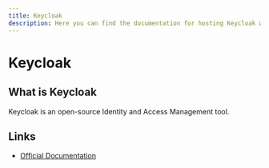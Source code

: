 ```yaml
---
title: Keycloak
description: Here you can find the documentation for hosting Keycloak with Coolify.
---
```


# Keycloak

## What is Keycloak

Keycloak is an open-source Identity and Access Management tool.

## Links

- [Official Documentation](https://www.keycloak.org?utm_source=coolify.io)
